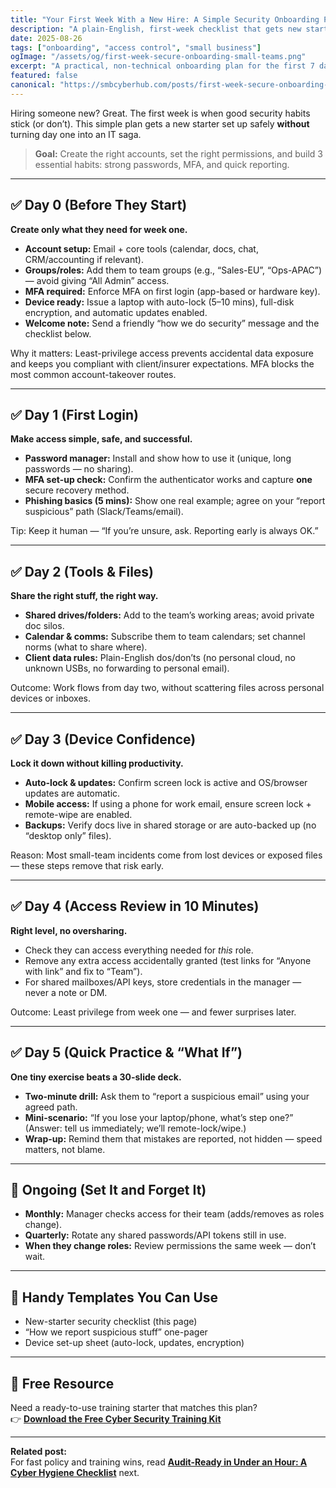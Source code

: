 ```yaml
---
title: "Your First Week With a New Hire: A Simple Security Onboarding Plan"
description: "A plain-English, first-week checklist that gets new starters set up safely — accounts, devices, and habits — without slowing down the work."
date: 2025-08-26
tags: ["onboarding", "access control", "small business"]
ogImage: "/assets/og/first-week-secure-onboarding-small-teams.png"
excerpt: "A practical, non-technical onboarding plan for the first 7 days — covering accounts, devices, passwords, MFA, and basic training."
featured: false
canonical: "https://smbcyberhub.com/posts/first-week-secure-onboarding-plan"
---
```


Hiring someone new? Great. The first week is when good security habits stick (or don’t). This simple plan gets a new starter set up safely **without** turning day one into an IT saga.

> **Goal:** Create the right accounts, set the right permissions, and build 3 essential habits: strong passwords, MFA, and quick reporting.

---

## ✅ Day 0 (Before They Start)
**Create only what they need for week one.**
- **Account setup:** Email + core tools (calendar, docs, chat, CRM/accounting if relevant).
- **Groups/roles:** Add them to team groups (e.g., “Sales-EU”, “Ops-APAC”) — avoid giving “All Admin” access.
- **MFA required:** Enforce MFA on first login (app-based or hardware key).
- **Device ready:** Issue a laptop with auto-lock (5–10 mins), full-disk encryption, and automatic updates enabled.
- **Welcome note:** Send a friendly “how we do security” message and the checklist below.

Why it matters: Least-privilege access prevents accidental data exposure and keeps you compliant with client/insurer expectations. MFA blocks the most common account-takeover routes.

---

## ✅ Day 1 (First Login)
**Make access simple, safe, and successful.**
- **Password manager:** Install and show how to use it (unique, long passwords — no sharing).
- **MFA set-up check:** Confirm the authenticator works and capture **one** secure recovery method.
- **Phishing basics (5 mins):** Show one real example; agree on your “report suspicious” path (Slack/Teams/email).

Tip: Keep it human — “If you’re unsure, ask. Reporting early is always OK.”

---

## ✅ Day 2 (Tools & Files)
**Share the right stuff, the right way.**
- **Shared drives/folders:** Add to the team’s working areas; avoid private doc silos.
- **Calendar & comms:** Subscribe them to team calendars; set channel norms (what to share where).
- **Client data rules:** Plain-English dos/don’ts (no personal cloud, no unknown USBs, no forwarding to personal email).

Outcome: Work flows from day two, without scattering files across personal devices or inboxes.

---

## ✅ Day 3 (Device Confidence)
**Lock it down without killing productivity.**
- **Auto-lock & updates:** Confirm screen lock is active and OS/browser updates are automatic.
- **Mobile access:** If using a phone for work email, ensure screen lock + remote-wipe are enabled.
- **Backups:** Verify docs live in shared storage or are auto-backed up (no “desktop only” files).

Reason: Most small-team incidents come from lost devices or exposed files — these steps remove that risk early.

---

## ✅ Day 4 (Access Review in 10 Minutes)
**Right level, no oversharing.**
- Check they can access everything needed for *this* role.
- Remove any extra access accidentally granted (test links for “Anyone with link” and fix to “Team”).
- For shared mailboxes/API keys, store credentials in the manager — never a note or DM.

Outcome: Least privilege from week one — and fewer surprises later.

---

## ✅ Day 5 (Quick Practice & “What If”)
**One tiny exercise beats a 30-slide deck.**
- **Two-minute drill:** Ask them to “report a suspicious email” using your agreed path.
- **Mini-scenario:** “If you lose your laptop/phone, what’s step one?” (Answer: tell us immediately; we’ll remote-lock/wipe.)
- **Wrap-up:** Remind them that mistakes are reported, not hidden — speed matters, not blame.

---

## 📌 Ongoing (Set It and Forget It)
- **Monthly:** Manager checks access for their team (adds/removes as roles change).
- **Quarterly:** Rotate any shared passwords/API tokens still in use.
- **When they change roles:** Review permissions the same week — don’t wait.

---

## 🧰 Handy Templates You Can Use
- New-starter security checklist (this page)
- “How we report suspicious stuff” one-pager
- Device set-up sheet (auto-lock, updates, encryption)

---

## 🎁 Free Resource
Need a ready-to-use training starter that matches this plan?  
👉 **[Download the Free Cyber Security Training Kit](https://smbcyberhub.com/free-cyber-security-training/?utm_source=blog&utm_medium=cta&utm_campaign=onboarding_post)**

---

**Related post:**  
For fast policy and training wins, read **[Audit-Ready in Under an Hour: A Cyber Hygiene Checklist](/posts/audit-ready-in-under-an-hour-a-cyber-hygiene-checklist)** next.


